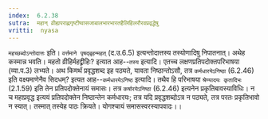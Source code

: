 ```yaml
---
index:  6.2.38
sutra:  महान् व्रीह्यपराह्णगृष्टीष्वासजाबालभारभारतहैलिहिलरौरवप्रवृद्धेषु
vritti:  nyasa
---
```


`महच्छब्दोऽन्तोदात्तः` इति। `वर्त्तमाने पृषद्बृहन्महत्` (द.उ.6.5) इत्यन्तोदात्तस्य तस्योणादिषु निपातनात्। अथेह कस्मान्न भवति। महतो व्रीहिर्महद्व्रीहिः? इत्यात आह--`तस्य` इत्यादि। एतच्च लक्षणप्रतिपदोक्तपरिभाषया (व्या.प.3) लभ्यते। अथ किमर्थं प्रवृद्धशब्द इह पठ्यते, यावता निष्ठान्तोऽसौ, तत्र `कर्मधारयेऽनिष्ठा` (6.2.46) इति वक्ष्यमाणेनैव सिदधम्? इत्यत आह--`कर्मधारयेऽनिष्ठ` इत्यादि। तथैव हि परिभाषया `श्रेण्यादयः कृतादिभः` (2.1.59) इति तेन प्रतिपदोक्तेनायं समासः। तत्र `कर्षारयेऽनिष्ठा` (6.2.46) इत्यनेन प्रकृतिबावस्याविधिः। न च महाप्रवृद्ध इत्ययं प्रतिपदोक्तेन निष्ठान्तेन कर्मधारयः; तत्र यदि प्रवृद्धशब्दोऽत्र न पठ्यते, तत्र परतः प्रकृतिभावो न स्यात्। तस्मात् तस्येह पाठः क्रियते। योगश्चायं समासस्वरस्यापवादः।।

